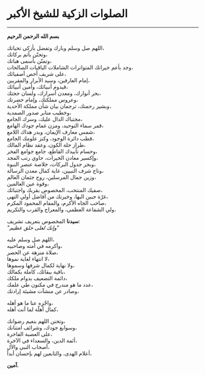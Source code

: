 # الصلوات الزكية للشيخ الأكبر
----------------

**بسم الله الرحمن الرحيم**

اللهم صل وسلم وبارك وتفضل بأزكى تحياتك،  
وتحنّن بأتم بركاتك،  
وتمنّن بأسمى هباتك،  
وجد بأعم خيراتك المتواترات الشاملات الباقيات الصالحات،  
على شريف أخص أصفيائك،  
إمام العارفين، وسيد الأبرار والمقربين،  
قيدوم أنبيائك، وأمين أنبيائك،  
بحر أنوارك، ومعدن أسرارك، ولسان حجتك،  
وعروس مملكتك، وإمام حضرتك،  
وبشير رحمتك، ترجمان بيان شأن مملكة الأحدية،  
وخطيب منابر صدور الصمدية،  
مجتباك الدال عليك، وسرك الجامع،  
قمر سماء التوحيد، ومزن غمام جودك الهامع،  
شمس معارف الإيمان، وبدر هداك اللامع،  
قطب دائرة الوجود، وكنز علومك الجامع،  
طراز حلة الكون، وعقد نظام المالك،  
وحسام تأييدك القاطع، جامع جوامع الفخر،  
وإكسير معادن الخيرات، حاوي رتب المجد،  
وبحر جدول البركات، خلاصة عنصر النبوة،  
وتاج شرف النبيين، غاية كمال معدن الرسالة،  
وزين جمال المرسلين، روح جثمان العالم،  
وقوة عين العالمين،  
صفيك المنتخب، المخصوص بقربك واجتبائك،  
غرّة جبين البها، وخيرتك من أفاضل أولي النهى،  
صاحب الجاه الأكرم، والمقام المحمود المكرم،  
ولي الشفاعة العظمى، والمعراج والقرب والتكريم،  

**سيدنا** المخصوص بتعريف تشريف:  
_"وإنك لعلى خلق عظيم"_

اللهم صل وسلم عليه،  
وأكرمه في أمته وصاحبيه،  
صلاة منزهة عن الحصر،  
لا انتهاء لغاية نموها،  
ولا نهاية لكمال شرفها وسموها،  
باقية ببقائك، كاملة بكمالك،  
دائمة التضعيف بدوام ملكك،  
عدد ما هو مندرج في مكنون طي علمك،  
وصادر عن منشآت مشيئة إرادتك،  

واجْزِه عنا ما هو أهله،  
كمال أهلّة لما أنت أهله،  

وتحنن اللهم بنعيم رضوانك،  
وسوابغ جودك، وشرائف امتنانك،  
على العصبة الفاخرة،  
أئمة الدين، والسعداء في الآخرة،  
أصحاب النبي والآل،  
أعلام الهدى، والتابعين لهم بإحسان أبداً،  

**آمين.**
